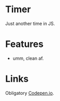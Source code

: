 # Timer
Just another time in JS.

# Features
- umm, clean af.

# Links
Obligatory [Codepen.io](https://codepen.io/pratyush997/pen/PBjxjy).
